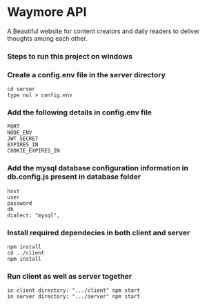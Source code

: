 # Waymore API
A Beautiful website for content creators and daily readers to deliver thoughts among each other.

### Steps to run this project on windows

### Create a config.env file in the server directory
```
cd server
type nul > config.env
```

### Add the following details in config.env file
```
PORT
NODE_ENV
JWT_SECRET
EXPIRES_IN
COOKIE_EXPIRES_IN
```

### Add the mysql database configuration information in db.config.js present in database folder
```
host
user
password
db
dialect: "mysql",
```

### Install required dependecies in both client and server
```
npm install
cd ../client
npm install
```

### Run client as well as server together
```
in client directory: ".../client" npm start
in server directory: ".../server" npm start
```